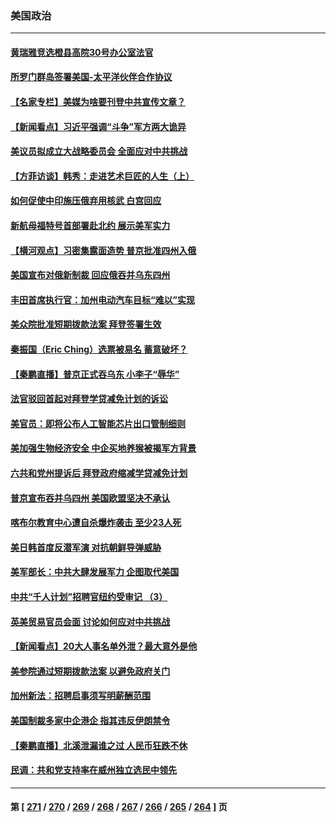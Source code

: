 ### 美国政治
---
#### [黄瑞雅竞选橙县高院30号办公室法官](../../pages/ncid1078159/n13836925.md) 
#### [所罗门群岛签署美国-太平洋伙伴合作协议](../../pages/ncid1078159/n13836866.md) 
#### [【名家专栏】美媒为啥要刊登中共宣传文章？](../../pages/ncid1078159/n13836801.md) 
#### [【新闻看点】习近平强调“斗争”军方两大诡异](../../pages/ncid1078159/n13836385.md) 
#### [美议员拟成立大战略委员会 全面应对中共挑战](../../pages/ncid1078159/n13836607.md) 
#### [【方菲访谈】韩秀：走进艺术巨匠的人生（上）](../../pages/ncid1078159/n13836429.md) 
#### [如何促使中印施压俄弃用核武 白宫回应](../../pages/ncid1078159/n13836563.md) 
#### [新航母福特号首部署赴北约 展示美军实力](../../pages/ncid1078159/n13836538.md) 
#### [【横河观点】习密集露面造势 普京批准四州入俄](../../pages/ncid1078159/n13836438.md) 
#### [美国宣布对俄新制裁 回应俄吞并乌东四州](../../pages/ncid1078159/n13836435.md) 
#### [丰田首席执行官：加州电动汽车目标“难以”实现](../../pages/ncid1078159/n13836545.md) 
#### [美众院批准短期拨款法案 拜登签署生效](../../pages/ncid1078159/n13836470.md) 
#### [秦振国（Eric Ching）选票被易名 蓄意破坏？](../../pages/ncid1078159/n13836542.md) 
#### [【秦鹏直播】普京正式吞乌东 小李子“辱华”](../../pages/ncid1078159/n13836434.md) 
#### [法官驳回首起对拜登学贷减免计划的诉讼](../../pages/ncid1078159/n13836380.md) 
#### [美官员：即将公布人工智能芯片出口管制细则](../../pages/ncid1078159/n13836430.md) 
#### [美加强生物经济安全 中企买地养猴被揭军方背景](../../pages/ncid1078159/n13836141.md) 
#### [六共和党州提诉后 拜登政府缩减学贷减免计划](../../pages/ncid1078159/n13836169.md) 
#### [普京宣布吞并乌四州 美国欧盟坚决不承认](../../pages/ncid1078159/n13836171.md) 
#### [喀布尔教育中心遭自杀爆炸袭击 至少23人死](../../pages/ncid1078159/n13836144.md) 
#### [美日韩首度反潜军演 对抗朝鲜导弹威胁](../../pages/ncid1078159/n13836120.md) 
#### [美军部长：中共大肆发展军力 企图取代美国](../../pages/ncid1078159/n13836032.md) 
#### [中共“千人计划”招聘官纽约受审记 （3）](../../pages/ncid1078159/n13835934.md) 
#### [英美贸易官员会面 讨论如何应对中共挑战](../../pages/ncid1078159/n13835855.md) 
#### [【新闻看点】20大人事名单外泄？最大意外是他](../../pages/ncid1078159/n13835496.md) 
#### [美参院通过短期拨款法案 以避免政府关门](../../pages/ncid1078159/n13835685.md) 
#### [加州新法：招聘启事须写明薪酬范围](../../pages/ncid1078159/n13835707.md) 
#### [美国制裁多家中企港企 指其违反伊朗禁令](../../pages/ncid1078159/n13835673.md) 
#### [【秦鹏直播】北溪泄漏谁之过 人民币狂跌不休](../../pages/ncid1078159/n13835698.md) 
#### [民调：共和党支持率在威州独立选民中领先](../../pages/ncid1078159/n13835571.md) 

---
#### 第 [ [271](./271.md) / [270](./270.md) / [269](./269.md) / [268](./268.md) / [267](./267.md) / [266](./266.md) / [265](./265.md) / [264](./264.md) ] 页
